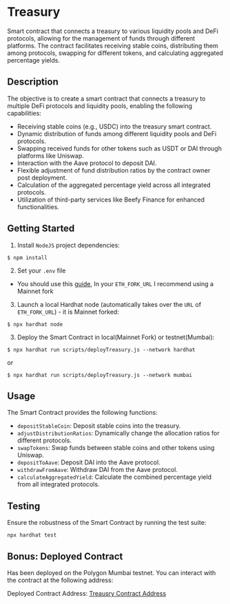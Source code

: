 # Treasury

Smart contract that connects a treasury to various liquidity pools and DeFi protocols, allowing for the management of funds through different platforms. The contract facilitates receiving stable coins, distributing them among protocols, swapping for different tokens, and calculating aggregated percentage yields.

## Description

The objective is to create a smart contract that connects a treasury to multiple DeFi protocols and liquidity pools, enabling the following capabilities:

- Receiving stable coins (e.g., USDC) into the treasury smart contract.
- Dynamic distribution of funds among different liquidity pools and DeFi protocols.
- Swapping received funds for other tokens such as USDT or DAI through platforms like Uniswap.
- Interaction with the Aave protocol to deposit DAI.
- Flexible adjustment of fund distribution ratios by the contract owner post deployment.
- Calculation of the aggregated percentage yield across all integrated protocols.
- Utilization of third-party services like Beefy Finance for enhanced functionalities.

## Getting Started

1. Install `NodeJS` project dependencies:

```
$ npm install
```

2. Set your `.env` file

- You should use this [guide](https://github.com/luislucena16/treasury/blob/b49be0b5b1b302fb576fc3b6c024821e95c35ad6/.env.example), In your `ETH_FORK_URL` I recommend using a Mainnet fork

3. Launch a local Hardhat node (automatically takes over the `URL` of `ETH_FORK_URL`) - it is Mainnet forked:

```
$ npx hardhat node
```

3. Deploy the Smart Contract in local(Mainnet Fork) or testnet(Mumbai):

```
$ npx hardhat run scripts/deployTreasury.js --network hardhat
```

or

```
$ npx hardhat run scripts/deployTreasury.js --network mumbai
```

## Usage

The Smart Contract provides the following functions:

- `depositStableCoin`: Deposit stable coins into the treasury.
- `adjustDistributionRatios`: Dynamically change the allocation ratios for different protocols.
- `swapTokens`: Swap funds between stable coins and other tokens using Uniswap.
- `depositToAave`: Deposit DAI into the Aave protocol.
- `withdrawFromAave`: Withdraw DAI from the Aave protocol.
- `calculateAggregatedYield`: Calculate the combined percentage yield from all integrated protocols.

## Testing

Ensure the robustness of the Smart Contract by running the test suite:

`npx hardhat test`

## Bonus: Deployed Contract

Has been deployed on the Polygon Mumbai testnet. You can interact with the contract at the following address:

Deployed Contract Address: [Treausry Contract Address](https://mumbai.polygonscan.com/address/0xb200E942C4d066Dd28d67CfC6F2FDa4487a2FFEF)
